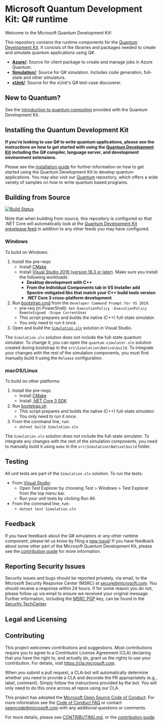 # Microsoft Quantum Development Kit: Q# runtime #

Welcome to the Microsoft Quantum Development Kit!

This repository contains the runtime components for the [Quantum Development Kit](https://docs.microsoft.com/quantum/).
It consists of the libraries and packages needed to create and simulate quantum applications using Q#.

- **[Azure/](./src/Azure/)**: Source for client package to create and manage jobs in Azure Quantum.
- **[Simulation/](./src/Simulation/)**: Source for Q# simulation. Includes code generation, full-state and other simulators.
- **[xUnit/](./src/Xunit/)**: Source for the xUnit's Q# test-case discoverer.

## New to Quantum? ##

See the [introduction to quantum computing](https://docs.microsoft.com/quantum/concepts/) provided with the Quantum Development Kit.


## Installing the Quantum Development Kit

**If you're looking to use Q# to write quantum applications, please see the instructions on how to get started with using the [Quantum Development Kit](https://docs.microsoft.com/quantum/install-guide/) including the Q# compiler, language server, and development environment extensions.**

Please see the [installation guide](https://docs.microsoft.com/quantum/install-guide) for further information on how to get started using the Quantum Development Kit to develop quantum applications.
You may also visit our [Quantum](https://github.com/microsoft/quantum) repository, which offers a wide variety of samples on how to write quantum based programs.


## Building from Source ##

[![Build Status](https://dev.azure.com/ms-quantum-public/Microsoft%20Quantum%20(public)/_apis/build/status/microsoft.qsharp-runtime?branchName=main)](https://dev.azure.com/ms-quantum-public/Microsoft%20Quantum%20(public)/_build/latest?definitionId=15&branchName=main)


Note that when building from source, this repository is configured so that .NET Core will automatically look at the [Quantum Development Kit prerelease feed](https://dev.azure.com/ms-quantum-public/Microsoft%20Quantum%20(public)/_packaging?_a=feed&feed=alpha) in addition to any other feeds you may have configured.


### Windows ###

To build on Windows:

1. Install the pre-reqs:
    * Install [CMake](https://cmake.org/install/)
    * Install [Visual Studio 2019 (version 16.3 or later)](https://visualstudio.microsoft.com/downloads/). Make sure you install the following workloads:
        * **Desktop development with C++**
        * **From the Individual Components tab in VS Installer add Spectre-mitigated libs that match your C++ build tools version**
        * **.NET Core 3 cross-platform development**
2. Run [bootstrap.cmd](bootstrap.cmd) from the `Developer Command Prompt for VS 2019`.
    * pre-req (in PowerShell): `Set-ExecutionPolicy -ExecutionPolicy RemoteSigned -Scope CurrentUser`
    * This script prepares and builds the native (C++) full-state simulator.
    * You only need to run it once.
3. Open and build the [`Simulation.sln`](./Simulation.sln) solution in Visual Studio.

The `Simulation.sln` solution does not include the full-state quantum simulator. To change it, you can open the `quantum-simulator.sln` solution created during bootstrap in the `src\Simulation\Native\build`. To integrate your changes with the rest of the simulation components, you must first manually build it using the `Release` configuration.


### macOS/Linux ###

To build on other platforms:

1. Install the pre-reqs:
    * Install [CMake](https://cmake.org/install/)
    * Install [.NET Core 3 SDK](https://dotnet.microsoft.com/download)
2. Run [bootstrap.sh](./bootstrap.sh)
    * This script prepares and builds the native (C++) full-state simulator.
    * You only need to run it once.
3. From the command line, run:
    * `dotnet build Simulation.sln`

The `Simulation.sln` solution does not include the full-state simulator. To integrate any changes with the rest of the simulation components, you need to manually build it using `make` in the `src\Simulation\Native\build` folder.


## Testing ##

All unit tests are part of the `Simulation.sln` solution. To run the tests:

* From [Visual Studio](https://docs.microsoft.com/en-us/visualstudio/test/getting-started-with-unit-testing?view=vs-2019#run-unit-tests):
    * Open Test Explorer by choosing Test > Windows > Test Explorer from the top menu bar.
    * Run your unit tests by clicking Run All.
* From the command line, run:
    * `dotnet test Simulation.sln`


## Feedback ##

If you have feedback about the Q# simulators or any other runtime component, please let us know by filing a [new issue](https://github.com/microsoft/qsharp-runtime/issues/new)!
If you have feedback about some other part of the Microsoft Quantum Development Kit, please see the [contribution guide](https://docs.microsoft.com/quantum/contributing/) for more information.


## Reporting Security Issues

Security issues and bugs should be reported privately, via email, to the Microsoft Security
Response Center (MSRC) at [secure@microsoft.com](mailto:secure@microsoft.com). You should
receive a response within 24 hours. If for some reason you do not, please follow up via
email to ensure we received your original message. Further information, including the
[MSRC PGP](https://technet.microsoft.com/en-us/security/dn606155) key, can be found in
the [Security TechCenter](https://technet.microsoft.com/en-us/security/default).


## Legal and Licensing ##


## Contributing ##

This project welcomes contributions and suggestions.  Most contributions require you to agree to a
Contributor License Agreement (CLA) declaring that you have the right to, and actually do, grant us
the rights to use your contribution. For details, visit https://cla.microsoft.com.

When you submit a pull request, a CLA-bot will automatically determine whether you need to provide
a CLA and decorate the PR appropriately (e.g., label, comment). Simply follow the instructions
provided by the bot. You will only need to do this once across all repos using our CLA.

This project has adopted the [Microsoft Open Source Code of Conduct](https://opensource.microsoft.com/codeofconduct/).
For more information see the [Code of Conduct FAQ](https://opensource.microsoft.com/codeofconduct/faq/) or
contact [opencode@microsoft.com](mailto:opencode@microsoft.com) with any additional questions or comments.

For more details, please see [CONTRIBUTING.md](./CONTRIBUTING.md), or the [contribution guide](https://docs.microsoft.com/quantum/contributing/).
